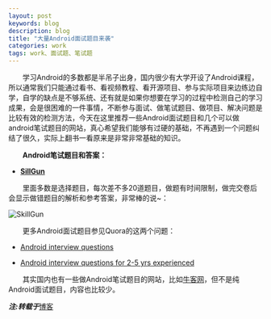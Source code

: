 ```yaml
---
layout: post
keywords: blog
description: blog
title: "大量Android面试题目来袭"
categories: work
tags: work、面试题、笔试题
---
```


&emsp;&emsp;学习Android的多数都是半吊子出身，国内很少有大学开设了Android课程，所以通常我们只能通过看书、看视频教程、看开源项目、参与实际项目来边练边自学，自学的缺点是不够系统、还有就是如果你想要在学习的过程中检测自己的学习成果，会是很困难的一件事情，不断参与面试、做笔试题目、做项目、解决问题是比较有效的检测方法，今天在这里推荐一些Android面试题目和几个可以做android笔试题目的网站，真心希望我们能够有过硬的基础，不再遇到一个问题纠结了很久，实际上翻书一看原来是非常非常基础的知识。

&emsp;&emsp;**Android笔试题目和答案：**

- **[SillGun](http://skillgun.com/android/interview-questions-and-answers)**

&emsp;&emsp;里面多数是选择题目，每次差不多20道题目，做题有时间限制，做完交卷后会显示做错题目的解析和参考答案，非常棒的说~：

![SkillGun](http://img.my.csdn.net/uploads/201412/25/1419482071_9440.jpg)

&emsp;&emsp;更多Android面试题目参见Quora的这两个问题：

- [Android interview questions](http://androidquestions.quora.com/Android-interview-questions)

- [Android interview questions for 2-5 yrs experienced](http://androidquestions.quora.com/Android-interview-questions-for-2-5-yrs-experienced)

&emsp;&emsp;其实国内也有一些做Android笔试题目的网站，比如[牛客网](http://www.nowcoder.com/)，但不是纯Android面试题目，内容也比较少。

***注:转载于***[博客](http://zmywly8866.github.io/2014/12/24/android-interview-questions-and-answers.html)

	